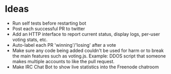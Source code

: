 # Ideas

 - Run self tests before restarting bot
 - Post each successful PR to twitter
 - Add an HTTP interface to report current status, display logs, per-user voting stats, etc.
 - Auto-label each PR 'winning'/'losing' after a vote
 - Make sure any code being added couldn't be used for harm or to break the main features such as voting.js. Example: DDOS script that someone makes multiple accounts to like the pull request.
 - Make IRC Chat Bot to show live statistics into the Freenode chatroom
